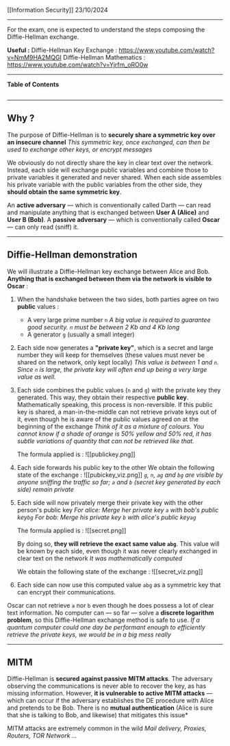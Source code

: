 [[Information Security]]
23/10/2024
****
For the exam, one is expected to understand the steps composing the Diffie-Hellman exchange.

**Useful :** 
Diffie-Hellman Key Exchange : https://www.youtube.com/watch?v=NmM9HA2MQGI
Diffie-Hellman Mathematics : https://www.youtube.com/watch?v=Yjrfm_oRO0w
****
**Table of Contents**
```table-of-contents
```

****
## Why ?

The purpose of Diffie-Hellman is to **securely share a symmetric key over an insecure channel**
	*This symmetric key, once exchanged, can then be used to exchange other keys, or encrypt messages*

We obviously do not directly share the key in clear text over the network. Instead, each side will exchange public variables and combine those to private variables it generated and never shared. When each side assembles his private variable with the public variables from the other side, they **should obtain the same symmetric key**.


An **active adversary** — which is conventionally called Darth — can read and manipulate anything that is exchanged between **User A (Alice)** and **User B (Bob)**.
A **passive adversary** — which is conventionally called **Oscar** — can only read (sniff) it.


****
## Diffie-Hellman demonstration

We will illustrate a Diffie-Hellman key exchange between Alice and Bob. **Anything that is exchanged between them via the network is visible to Oscar** :

1. When the handshake between the two sides, both parties agree on two **public** values :
	- A very large prime number `n`
		*A big value is required to guarantee good security. `n` must be between 2 Kb and 4 Kb long*
	- A generator `g` (usually a small integer)

2. Each side now generates a **"private key"**, which is a secret and large number they will keep for themselves (these values must never be shared on the network, only kept locally)
	*This value is between 1 and `n`. Since `n` is large, the private key will often end up being a very large value as well.*

4. Each side combines the public values (`n` and `g`) with the private key they generated. This way, they obtain their respective **public key**.
	Mathematically speaking, this process is non-reversible. If this public key is shared, a man-in-the-middle can not retrieve private keys out of it, even though he is aware of the public values agreed on at the beginning of the exchange
		*Think of it as a mixture of colours. You cannot know if a shade of orange is 50% yellow and 50% red, it has subtle variations of quantity that can not be retrieved like that.*

	The formula applied is :
	![[publickey.png]]

4. Each side forwards his public key to the other
	We obtain the following state of the exchange :
	![[pubickey_viz.png]]
	*`g`, `n`, `ag` and `bg` are visible by anyone sniffing the traffic so far; `a` and `b` (secret key generated by each side) remain private*

5. Each side will now privately merge their private key with the other person's public key
	*For alice: Merge her private key `a` with bob's public key`bg`
	For bob: Merge his private key `b` with alice's public key`ag`*

	The formula applied is :
	![[secret.png]]
	
	By doing so, **they will retrieve the exact same value `abg`**. This value will be known by each side, even though it was never clearly exchanged in clear text on the network 
		*It was mathematically computed*

	We obtain the following state of the exchange :
	![[secret_viz.png]]


6. Each side can now use this computed value `abg` as a symmetric key that can encrypt their communications.


Oscar can not retrieve `a` nor `b` even though he does possess a lot of clear text information. No computer can — so far — solve a **discrete logarithm problem**, so this Diffie-Hellman exchange method is safe to use.
	*If a quantum computer could one day be performant enough to efficiently retrieve the private keys, we would be in a big mess really*

****
## MITM

Diffie-Hellman is **secured against passive MITM attacks**. The adversary observing the communications is never able to recover the key, as has missing information.
However, **it is vulnerable to active MITM attacks** — which can occur if the adversary establishes the DE procedure with Alice and pretends to be Bob.
	There is no **mutual authentication** (Alice is sure that she is talking to Bob, and likewise) that mitigates this issue*


MITM attacks are extremely common in the wild
	*Mail delivery, Proxies, Routers, TOR Network ...*

